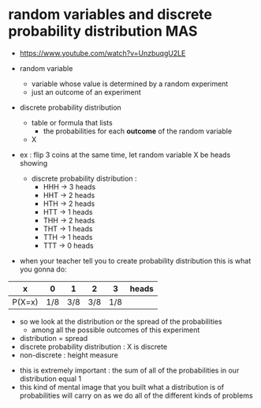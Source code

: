 # random variables and discrete probability distribution MAS

-   https://www.youtube.com/watch?v=UnzbuqgU2LE

-   random variable
    -   variable whose value is determined by a random experiment
    -   just an outcome of an experiment
-   discrete probability distribution
    -   table or formula that lists
        -   the probabilities for each **outcome** of the random variable
    -   X
-   ex : flip 3 coins at the same time, let random variable X be heads showing

    -   discrete probability distribution :
        -   HHH -> 3 heads
        -   HHT -> 2 heads
        -   HTH -> 2 heads
        -   HTT -> 1 heads
        -   THH -> 2 heads
        -   THT -> 1 heads
        -   TTH -> 1 heads
        -   TTT -> 0 heads

-   when your teacher tell you to create probability distribution this is what you gonna do:

| x      | 0   | 1   | 2   | 3   | heads |
| ------ | --- | --- | --- | --- | ----- |
| P(X=x) | 1/8 | 3/8 | 3/8 | 1/8 |       |

-   so we look at the distribution or the spread of the probabilities
    -   among all the possible outcomes of this experiment
-   distribution = spread
-   discrete probability distribution : X is discrete
-   non-discrete : height measure

*   this is extremely important : the sum of all of the probabilities in our distribution equal 1
* this kind of mental image that you built what a distribution is of probabilities will carry on as we do all of the different kinds of problems
